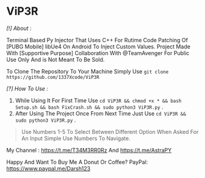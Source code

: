 # ViP3R
*[!] About :*

Terminal Based Py Injector That Uses C++ For Rutime Code Patching Of [PUBG Mobile] libUe4 On Android To Inject Custom Values.
Project Made With [Supportive Purpose] Collaboration With @TeamAvenger For Public Use Only And is Not Meant To Be Sold.

To Clone The Repository To Your Machine Simply Use `git clone https://github.com/1337Xcode/ViP3R`

*[?] How To Use :*

1. While Using It For First Time Use `cd ViP3R && chmod +x * && bash Setup.sh && bash FixCrash.sh && sudo python3 ViP3R.py` .
2. After Using The Project Once From Next Time Just Use `cd ViP3R && sudo python3 ViP3R.py` .
> Use Numbers 1-5 To Select Between Different Option When Asked For An Input Simple Use Numbers To Navigate. 

My Channel : https://t.me/T34M3RR0Rz And https://t.me/AstraPY

Happy And Want To Buy Me A Donut Or Coffee? PayPal: https://www.paypal.me/Darsh123

